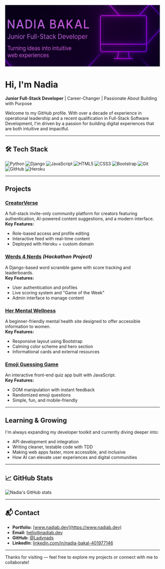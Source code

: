 <img src="https://github.com/Ladynads/Ladynads/blob/main/Nadia_Bakal_Neon_Coded_Remix_Purple.png" alt="Nadia Bakal - Junior Full-Stack Developer" width="100%" style="max-height: 200px; object-fit: cover;">



# Hi, I'm Nadia

**Junior Full-Stack Developer** | Career-Changer | Passionate About Building with Purpose

Welcome to my GitHub profile. With over a decade of experience in operational leadership and a recent qualification in Full-Stack Software Development, I'm driven by a passion for building digital experiences that are both intuitive and impactful.

---

## 🛠️ Tech Stack

![Python](https://img.shields.io/badge/Python-3776AB?style=for-the-badge&logo=python&logoColor=white)
![Django](https://img.shields.io/badge/Django-092E20?style=for-the-badge&logo=django&logoColor=white)
![JavaScript](https://img.shields.io/badge/JavaScript-F7DF1E?style=for-the-badge&logo=javascript&logoColor=black)
![HTML5](https://img.shields.io/badge/HTML5-E34F26?style=for-the-badge&logo=html5&logoColor=white)
![CSS3](https://img.shields.io/badge/CSS3-1572B6?style=for-the-badge&logo=css3&logoColor=white)
![Bootstrap](https://img.shields.io/badge/Bootstrap-563D7C?style=for-the-badge&logo=bootstrap&logoColor=white)
![Git](https://img.shields.io/badge/Git-F05032?style=for-the-badge&logo=git&logoColor=white)
![GitHub](https://img.shields.io/badge/GitHub-181717?style=for-the-badge&logo=github&logoColor=white)
![Heroku](https://img.shields.io/badge/Heroku-430098?style=for-the-badge&logo=heroku&logoColor=white)

---

## Projects

### [CreatorVerse](https://github.com/Ladynads/creaverse)  
A full-stack invite-only community platform for creators featuring authentication, AI-powered content suggestions, and a modern interface.  
**Key Features:**
- Role-based access and profile editing  
- Interactive feed with real-time content  
- Deployed with Heroku + custom domain  

### [Werds 4 Nerds](https://github.com/YOUR_TEAM_REPO_LINK) *(Hackathon Project)*  
A Django-based word scramble game with score tracking and leaderboards.  
**Key Features:**
- User authentication and profiles  
- Live scoring system and "Game of the Week"  
- Admin interface to manage content  

### [Her Mental Wellness](https://github.com/Ladynads/her-mental-wellness)  
A beginner-friendly mental health site designed to offer accessible information to women.  
**Key Features:**
- Responsive layout using Bootstrap  
- Calming color scheme and hero section  
- Informational cards and external resources  

### [Emoji Guessing Game](https://github.com/Ladynads/emoji-quiz)  
An interactive front-end quiz app built with JavaScript.  
**Key Features:**
- DOM manipulation with instant feedback  
- Randomized emoji questions  
- Simple, fun, and mobile-friendly  

---

## Learning & Growing

I'm always expanding my developer toolkit and currently diving deeper into:

- API development and integration  
- Writing cleaner, testable code with TDD  
- Making web apps faster, more accessible, and inclusive  
- How AI can elevate user experiences and digital communities

---

## 📈 GitHub Stats

![Nadia's GitHub stats](https://github-readme-stats.vercel.app/api?username=Ladynads&show_icons=true&theme=radical)

---

## 📬 Contact

- **Portfolio:** [www.nadiab.dev](https://www.nadiab.dev)  
- **Email:** hello@nadiab.dev  
- **GitHub:** [@Ladynads](https://github.com/Ladynads)  
- **LinkedIn:** [linkedin.com/in/nadia-bakal-401977146](https://www.linkedin.com/in/nadia-bakal-401977146/)

---

Thanks for visiting — feel free to explore my projects or connect with me to collaborate!

